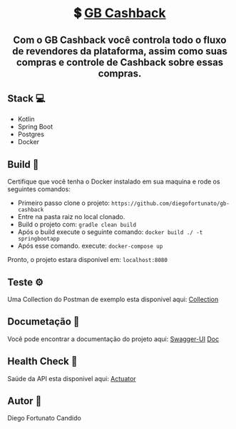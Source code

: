<h1 align="center">
   💲 <a href="#" alt="site do GB Cashback"> GB Cashback </a>
</h1>

<h2 align="center">
   Com o GB Cashback você controla todo o fluxo de revendores da plataforma, assim como suas compras e controle de Cashback sobre essas compras.
</h2>

## [](https://github.com/diegofortunato/gb-cashback#stack-)Stack  💻

-   Kotlin
-   Spring Boot
-   Postgres
-   Docker

## [](https://github.com/diegofortunato/gb-cashback#build--)Build  🚀

Certifique que você tenha o Docker instalado em sua maquina e rode os seguintes comandos:

-   Primeiro passo clone o projeto:  `https://github.com/diegofortunato/gb-cashback`
-   Entre na pasta raiz no local clonado.
-   Build o projeto com:  `gradle clean build`
-   Após o build execute o seguinte comando:  `docker build ./ -t springbootapp`
-   Após esse comando. execute:  `docker-compose up`

Pronto, o projeto estara disponivel em:  `localhost:8080`

## [](https://github.com/diegofortunato/gb-cashback#teste-%EF%B8%8F)Teste  ⚙️

Uma Collection do Postman de exemplo esta disponivel aqui: [Collection](https://github.com/diegofortunato/gb-cashback/blob/master/docs/GB_Cashback.postman_collection.json)


## [](https://github.com/diegofortunato/gb-cashback#documeta%C3%A7%C3%A3o-)Documetação  📝

Você pode encontrar a documentação do projeto aqui: [Swagger-UI](http://localhost:8080/swagger-ui.html#/)
                                                    [Doc](https://github.com/diegofortunato/gb-cashback/blob/master/docs/swagger.yaml)
                                                    
## [](https://github.com/diegofortunato/gb-cashback#documeta%C3%A7%C3%A3o-)Health Check  🏥

Saúde da API esta disponivel aqui:  [Actuator](http://localhost:8080/actuator/health)

## [](https://github.com/diegofortunato/gb-cashback#autor-)Autor  🦸

Diego Fortunato Candido
